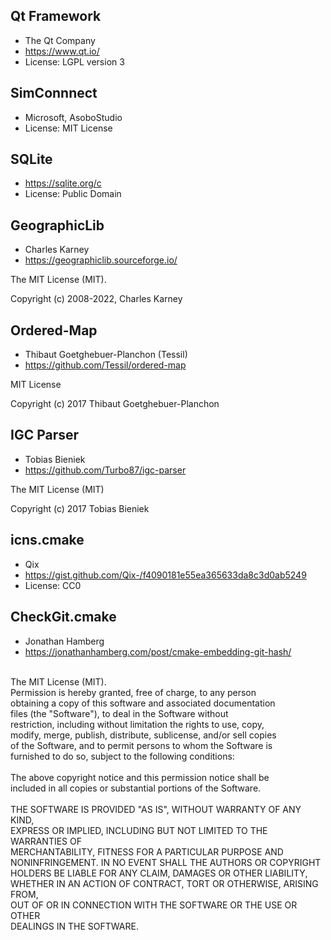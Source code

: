 ## Qt Framework
- The Qt Company
- https://www.qt.io/
- License: LGPL version 3

## SimConnnect
- Microsoft, AsoboStudio
- License: MIT License

## SQLite
- https://sqlite.org/c
- License: Public Domain

## GeographicLib
- Charles Karney
- https://geographiclib.sourceforge.io/

The MIT License (MIT).

Copyright (c) 2008-2022, Charles Karney

## Ordered-Map
- Thibaut Goetghebuer-Planchon (Tessil)
- https://github.com/Tessil/ordered-map

MIT License

Copyright (c) 2017 Thibaut Goetghebuer-Planchon

## IGC Parser
- Tobias Bieniek
- https://github.com/Turbo87/igc-parser

The MIT License (MIT)

Copyright (c) 2017 Tobias Bieniek

## icns.cmake
- Qix
- https://gist.github.com/Qix-/f4090181e55ea365633da8c3d0ab5249
- License: CC0

## CheckGit.cmake
- Jonathan Hamberg
- https://jonathanhamberg.com/post/cmake-embedding-git-hash/

\
The MIT License (MIT).
\
Permission is hereby granted, free of charge, to any person\
obtaining a copy of this software and associated documentation\
files (the "Software"), to deal in the Software without\
restriction, including without limitation the rights to use, copy,\
modify, merge, publish, distribute, sublicense, and/or sell copies\
of the Software, and to permit persons to whom the Software is\
furnished to do so, subject to the following conditions:\
\
The above copyright notice and this permission notice shall be\
included in all copies or substantial portions of the Software.\
\
THE SOFTWARE IS PROVIDED "AS IS", WITHOUT WARRANTY OF ANY KIND,\
EXPRESS OR IMPLIED, INCLUDING BUT NOT LIMITED TO THE WARRANTIES OF\
MERCHANTABILITY, FITNESS FOR A PARTICULAR PURPOSE AND\
NONINFRINGEMENT.  IN NO EVENT SHALL THE AUTHORS OR COPYRIGHT\
HOLDERS BE LIABLE FOR ANY CLAIM, DAMAGES OR OTHER LIABILITY,\
WHETHER IN AN ACTION OF CONTRACT, TORT OR OTHERWISE, ARISING FROM,\
OUT OF OR IN CONNECTION WITH THE SOFTWARE OR THE USE OR OTHER\
DEALINGS IN THE SOFTWARE.
